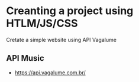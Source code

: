 # Creanting a project using HTLM/JS/CSS

Cretate a simple website using API Vagalume

## API Music

- https://api.vagalume.com.br/